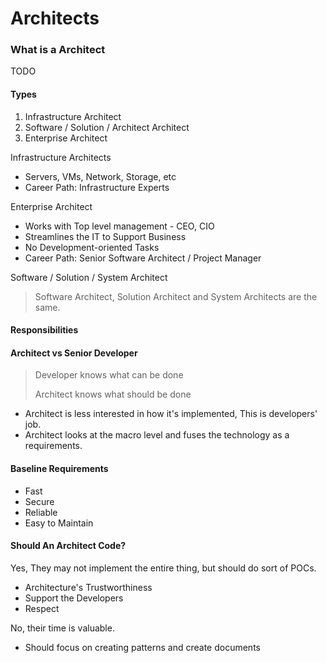 # Architects

### What is a  Architect

TODO

#### Types

1. Infrastructure Architect
2. Software / Solution / Architect Architect
3. Enterprise Architect

Infrastructure Architects

* Servers, VMs, Network, Storage, etc
* Career Path: Infrastructure Experts

Enterprise Architect

* Works with Top level management - CEO, CIO
* Streamlines the IT to Support Business
* No Development-oriented Tasks
* Career Path: Senior Software Architect / Project Manager

Software / Solution / System Architect

> Software Architect, Solution Architect and System Architects are the same.

#### Responsibilities&#x20;

#### Architect vs Senior Developer

> Developer knows what can be done
>
> Architect knows what should be done

* Architect is less interested in how it's implemented, This is developers' job.
* Architect looks at the macro level and fuses the technology as a requirements.

#### Baseline Requirements&#x20;

* Fast
* Secure
* Reliable
* Easy to Maintain

#### Should An Architect Code?

Yes, They may not implement the entire thing, but should do sort of POCs.

* Architecture's Trustworthiness
* Support the Developers
* Respect

No, their time is valuable.

* Should focus on creating patterns and create documents



####


